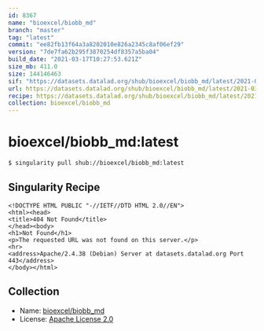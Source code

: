 ```yaml
---
id: 8367
name: "bioexcel/biobb_md"
branch: "master"
tag: "latest"
commit: "ee82fb13f64a3a8202010e826a2345c8af06ef29"
version: "7de7fa62b295f3870254df8357a5ba04"
build_date: "2021-03-17T10:27:53.621Z"
size_mb: 411.0
size: 144146463
sif: "https://datasets.datalad.org/shub/bioexcel/biobb_md/latest/2021-03-17-ee82fb13-7de7fa62/7de7fa62b295f3870254df8357a5ba04.sif"
url: https://datasets.datalad.org/shub/bioexcel/biobb_md/latest/2021-03-17-ee82fb13-7de7fa62/
recipe: https://datasets.datalad.org/shub/bioexcel/biobb_md/latest/2021-03-17-ee82fb13-7de7fa62/Singularity
collection: bioexcel/biobb_md
---
```


# bioexcel/biobb_md:latest

```bash
$ singularity pull shub://bioexcel/biobb_md:latest
```

## Singularity Recipe

```singularity
<!DOCTYPE HTML PUBLIC "-//IETF//DTD HTML 2.0//EN">
<html><head>
<title>404 Not Found</title>
</head><body>
<h1>Not Found</h1>
<p>The requested URL was not found on this server.</p>
<hr>
<address>Apache/2.4.38 (Debian) Server at datasets.datalad.org Port 443</address>
</body></html>
```

## Collection

 - Name: [bioexcel/biobb_md](https://github.com/bioexcel/biobb_md)
 - License: [Apache License 2.0](https://api.github.com/licenses/apache-2.0)

